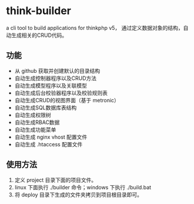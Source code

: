 # think-builder
a cli tool to build applications for thinkphp v5，
通过定义数据对象的结构，自动生成相关的CRUD代码。

## 功能
* 从 github 获取并创建默认的目录结构
* 自动生成控制器程序以及CRUD方法
* 自动生成模型程序以及关联模型
* 自动生成后台校验器程序以及校验规则表
* 自动生成CRUD的视图界面（基于 metronic）
* 自动生成SQL数据库表结构
* 自动生成权限树
* 自动生成RBAC数据
* 自动生成功能菜单
* 自动生成 nginx vhost 配置文件
* 自动生成 .htaccess 配置文件

## 使用方法
1. 定义 project 目录下面的项目文件。
2. linux 下面执行 ./builder 命令；windows 下执行 ./build.bat
4. 将 deploy 目录下生成的文件夹拷贝到项目根目录即可。